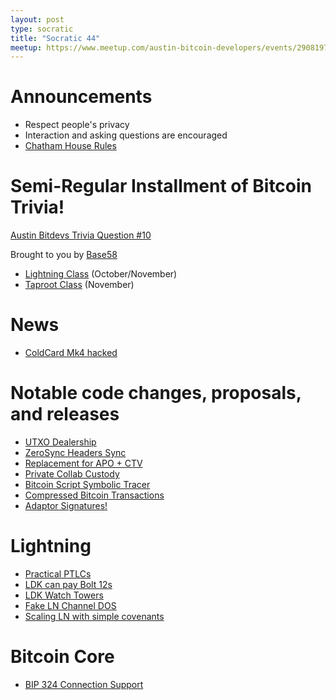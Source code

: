 ```yaml
---
layout: post
type: socratic
title: "Socratic 44"
meetup: https://www.meetup.com/austin-bitcoin-developers/events/290819756/
---
```


# Announcements

- Respect people's privacy
- Interaction and asking questions are encouraged
- [Chatham House Rules](https://www.chathamhouse.org/about-us/chatham-house-rule)

# Semi-Regular Installment of Bitcoin Trivia!

[Austin Bitdevs Trivia Question #10](todo)

Brought to you by [Base58](https://base58.school/)

- [Lightning Class](https://base58.school/classes/lightning-bolts) (October/November)
- [Taproot Class](https://base58.school/classes/taproot) (November)

# News

- [ColdCard Mk4 hacked](https://blog.coinkite.com/donjon-faults-2023/)

# Notable code changes, proposals, and releases

- [UTXO Dealership](https://github.com/supertestnet/utxo-dealership)
- [ZeroSync Headers Sync](https://twitter.com/roasbeef/status/1700598667546419552)
- [Replacement for APO + CTV](https://lists.linuxfoundation.org/pipermail/bitcoin-dev/2023-August/021907.html)
- [Private Collab Custody](https://gist.github.com/nickfarrow/4be776782bce0c12cca523cbc203fb9d/)
- [Bitcoin Script Symbolic Tracer](https://lists.linuxfoundation.org/pipermail/bitcoin-dev/2023-August/021922.html)
- [Compressed Bitcoin Transactions](https://bitcoinops.org/en/newsletters/2023/09/06/#bitcoin-transaction-compression)
- [Adaptor Signatures!](https://twitter.com/n1ckler/status/1693650163774963946)

# Lightning

- [Practical PTLCs](https://lists.linuxfoundation.org/pipermail/lightning-dev/2023-September/004088.html)
- [LDK can pay Bolt 12s](https://github.com/lightningdevkit/rust-lightning/pull/2371)
- [LDK Watch Towers](https://github.com/lightningdevkit/rust-lightning/pull/2337)
- [Fake LN Channel DOS](https://morehouse.github.io/lightning/fake-channel-dos/)
- [Scaling LN with simple covenants](https://lists.linuxfoundation.org/pipermail/lightning-dev/2023-September/004092.html)

# Bitcoin Core

- [BIP 324 Connection Support](https://github.com/bitcoin/bitcoin/pull/28196)
